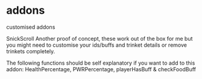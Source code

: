 # addons
customised addons

SnickScroll
Another proof of concept, these work out of the box for me but you might need to customise your ids/buffs and trinket details or
remove trinkets completely.

The following functions should be self explanatory if you want to add to this addon:
HealthPercentage, PWRPercentage, playerHasBuff & checkFoodBuff
